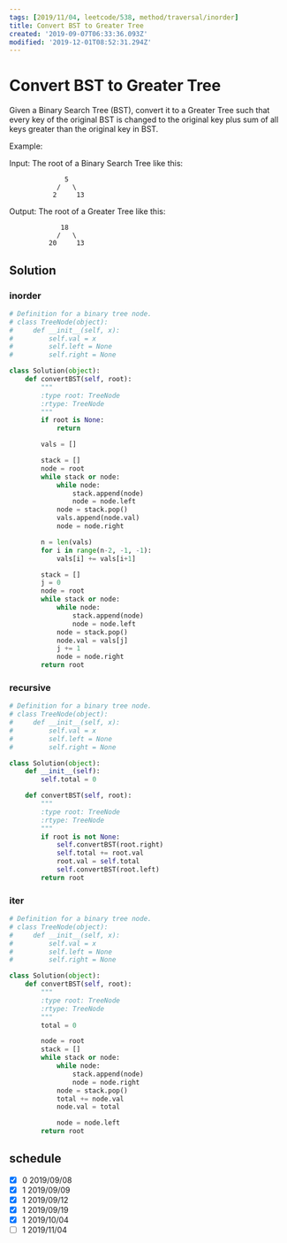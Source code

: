 ```yaml
---
tags: [2019/11/04, leetcode/538, method/traversal/inorder]
title: Convert BST to Greater Tree
created: '2019-09-07T06:33:36.093Z'
modified: '2019-12-01T08:52:31.294Z'
---
```


# Convert BST to Greater Tree

Given a Binary Search Tree (BST), convert it to a Greater Tree such that every key of the original BST is changed to the original key plus sum of all keys greater than the original key in BST.

Example:

Input: The root of a Binary Search Tree like this:

```
              5
            /   \
           2     13
```

Output: The root of a Greater Tree like this:

```
             18
            /   \
          20     13
```

## Solution

### inorder

```python
# Definition for a binary tree node.
# class TreeNode(object):
#     def __init__(self, x):
#         self.val = x
#         self.left = None
#         self.right = None

class Solution(object):
    def convertBST(self, root):
        """
        :type root: TreeNode
        :rtype: TreeNode
        """
        if root is None:
            return

        vals = []

        stack = []
        node = root
        while stack or node:
            while node:
                stack.append(node)
                node = node.left
            node = stack.pop()
            vals.append(node.val)
            node = node.right

        n = len(vals)
        for i in range(n-2, -1, -1):
            vals[i] += vals[i+1]

        stack = []
        j = 0
        node = root
        while stack or node:
            while node:
                stack.append(node)
                node = node.left
            node = stack.pop()
            node.val = vals[j]
            j += 1
            node = node.right
        return root
```

### recursive

```python
# Definition for a binary tree node.
# class TreeNode(object):
#     def __init__(self, x):
#         self.val = x
#         self.left = None
#         self.right = None

class Solution(object):
    def __init__(self):
        self.total = 0

    def convertBST(self, root):
        """
        :type root: TreeNode
        :rtype: TreeNode
        """
        if root is not None:
            self.convertBST(root.right)
            self.total += root.val
            root.val = self.total
            self.convertBST(root.left)
        return root
```

### iter

```python
# Definition for a binary tree node.
# class TreeNode(object):
#     def __init__(self, x):
#         self.val = x
#         self.left = None
#         self.right = None

class Solution(object):
    def convertBST(self, root):
        """
        :type root: TreeNode
        :rtype: TreeNode
        """
        total = 0

        node = root
        stack = []
        while stack or node:
            while node:
                stack.append(node)
                node = node.right
            node = stack.pop()
            total += node.val
            node.val = total

            node = node.left
        return root
```

## schedule

* [x] 0 2019/09/08
* [x] 1 2019/09/09
* [x] 1 2019/09/12
* [x] 1 2019/09/19
* [x] 1 2019/10/04
* [ ] 1 2019/11/04
